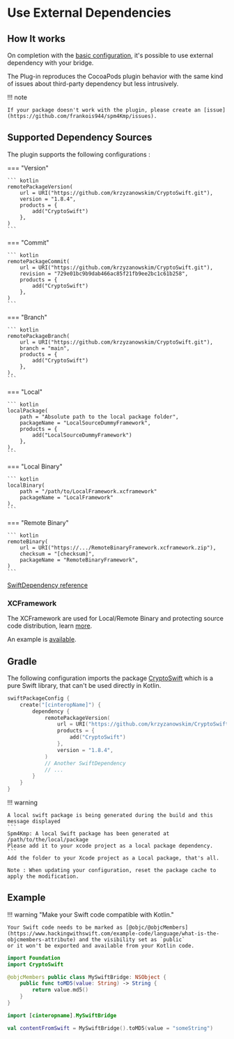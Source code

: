 # Use External Dependencies

## How It works

On completion with the [basic configuration](bridge.md), it's possible to use external dependency with your bridge.

The Plug-in reproduces the CocoaPods plugin behavior with the same kind of issues about third-party dependency but less intrusively.

!!! note

    If your package doesn't work with the plugin, please create an [issue](https://github.com/frankois944/spm4Kmp/issues).

## Supported Dependency Sources

The plugin supports the following configurations :

=== "Version"

    ``` kotlin
    remotePackageVersion(
        url = URI("https://github.com/krzyzanowskim/CryptoSwift.git"),
        version = "1.8.4",
        products = {
            add("CryptoSwift")
        },
    )
    ```

=== "Commit"

    ``` kotlin
    remotePackageCommit(
        url = URI("https://github.com/krzyzanowskim/CryptoSwift.git"),
        revision = "729e01bc9b9dab466ac85f21fb9ee2bc1c61b258",
        products = {
            add("CryptoSwift")
        },
    )
    ```

=== "Branch"

    ``` kotlin
    remotePackageBranch(
        url = URI("https://github.com/krzyzanowskim/CryptoSwift.git"),
        branch = "main",
        products = {
            add("CryptoSwift")
        },
    ),
    ```
=== "Local"

    ``` kotlin
    localPackage(
        path = "Absolute path to the local package folder",
        packageName = "LocalSourceDummyFramework",
        products = {
            add("LocalSourceDummyFramework")
        },
    ),
    ```

=== "Local Binary"

    ``` kotlin
    localBinary(
        path = "/path/to/LocalFramework.xcframework"
        packageName = "LocalFramework"
    ),
    ```

=== "Remote Binary"

    ``` kotlin
    remoteBinary(
        url = URI("https://.../RemoteBinaryFramework.xcframework.zip"),
        checksum = "[checksum]",
        packageName = "RemoteBinaryFramework",
    )
    ```

[SwiftDependency reference](references/dependency/dependencyConfig.md)

### XCFramework

The XCFramework are used for Local/Remote Binary and protecting source code distribution, learn [more](https://www.avanderlee.com/swift/binary-targets-swift-package-manager).

An example is [available](https://github.com/frankois944/spm4Kmp/tree/main/BinaryPackageSource).

## Gradle

The following configuration imports the package [CryptoSwift](https://github.com/krzyzanowskim/CryptoSwift) which is a pure Swift library, that can't be used directly in Kotlin.
``` kotlin title="build.gradle.kts"
swiftPackageConfig {
    create("[cinteropName]") {
        dependency {
            remotePackageVersion(
                url = URI("https://github.com/krzyzanowskim/CryptoSwift.git"),
                products = {
                    add("CryptoSwift")
                },
                version = "1.8.4",
            )
            // Another SwiftDependency
            // ...
        }
    }
}
```

!!! warning

    A local swift package is being generated during the build and this message displayed
    ```
    Spm4Kmp: A local Swift package has been generated at
    /path/to/the/local/package
    Please add it to your xcode project as a local package dependency.
    ```
    Add the folder to your Xcode project as a Local package, that's all.

    Note : When updating your configuration, reset the package cache to apply the modification.

## Example

!!! warning "Make your Swift code compatible with Kotlin."

    Your Swift code needs to be marked as [@objc/@objcMembers](https://www.hackingwithswift.com/example-code/language/what-is-the-objcmembers-attribute) and the visibility set as `public`
    or it won't be exported and available from your Kotlin code.


```swift title="src/swift/[cinteropname]/mySwiftFile.swift"
import Foundation
import CryptoSwift

@objcMembers public class MySwiftBridge: NSObject {
    public func toMD5(value: String) -> String {
        return value.md5()
    }
}
```

``` kotlin title="iosMain/kotlin/com/example/myKotlinFile.kt"
import [cinteropname].MySwiftBridge

val contentFromSwift = MySwiftBridge().toMD5(value = "someString")
```

